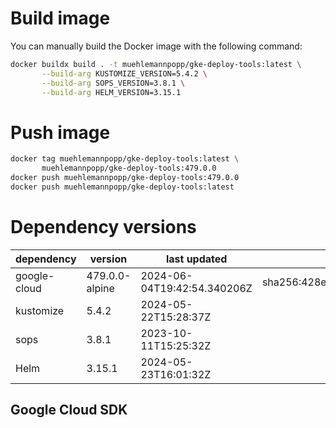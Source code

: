 # Build image

You can manually build the Docker image with the following command:

```bash
docker buildx build . -t muehlemannpopp/gke-deploy-tools:latest \
       --build-arg KUSTOMIZE_VERSION=5.4.2 \
       --build-arg SOPS_VERSION=3.8.1 \
       --build-arg HELM_VERSION=3.15.1
```

# Push image

```bash
docker tag muehlemannpopp/gke-deploy-tools:latest \
       muehlemannpopp/gke-deploy-tools:479.0.0
docker push muehlemannpopp/gke-deploy-tools:479.0.0
docker push muehlemannpopp/gke-deploy-tools:latest
```


# Dependency versions

| dependency   | version                 | last updated                 | digest                       |
|--------------|-------------------------|------------------------------|------------------------------|
| google-cloud | 479.0.0-alpine | 2024-06-04T19:42:54.340206Z | sha256:428eaf5164677910e3ccc2ebe86edd44ba8e0480c627ebbaade5b6e5db589552 |
| kustomize    | 5.4.2        | 2024-05-22T15:28:37Z            |                              |
| sops         | 3.8.1             | 2023-10-11T15:25:32Z                 |                              |
| Helm         | 3.15.1             | 2024-05-23T16:01:32Z                 |                              |


## Google Cloud SDK

The latest base image version can be checked here:

<https://hub.docker.com/r/google/cloud-sdk/tags>


## Kustomize

The latest `kustomize` version can be checked here:

<https://github.com/kubernetes-sigs/kustomize/releases>


## Sops

The latest `sops` version can be checked here:

<https://github.com/getsops/sops/releases>


## Helm

The latest `Helm` version can be checked here:

<https://github.com/helm/helm/releases>
